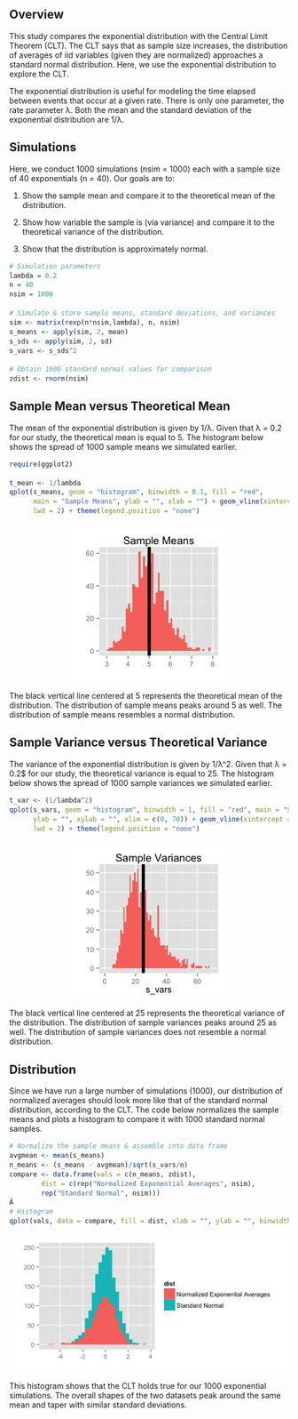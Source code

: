 Overview
--------

This study compares the exponential distribution with the Central Limit Theorem (CLT). The CLT says that as sample size increases, the distribution of averages of iid variables (given they are normalized) approaches a standard normal distribution. Here, we use the exponential distribution to explore the CLT.

The exponential distribution is useful for modeling the time elapsed between events that occur at a given rate. There is only one parameter, the rate parameter λ. Both the mean and the standard deviation of the exponential distribution are 1/λ.

Simulations
-----------

Here, we conduct 1000 simulations (nsim = 1000) each with a sample size of 40 exponentials (n = 40). Our goals are to:

1.  Show the sample mean and compare it to the theoretical mean of the distribution.

2.  Show how variable the sample is (via variance) and compare it to the theoretical variance of the distribution.

3.  Show that the distribution is approximately normal.

``` r
# Simulation parameters
lambda = 0.2
n = 40
nsim = 1000

# Simulate & store sample means, standard deviations, and variances
sim <- matrix(rexp(n*nsim,lambda), n, nsim)
s_means <- apply(sim, 2, mean)
s_sds <- apply(sim, 2, sd)
s_vars <- s_sds^2

# Obtain 1000 standard normal values for comparison
zdist <- rnorm(nsim)
```

Sample Mean versus Theoretical Mean
-----------------------------------

The mean of the exponential distribution is given by 1/λ. Given that λ = 0.2 for our study, the theoretical mean is equal to 5. The histogram below shows the spread of 1000 sample means we simulated earlier.

``` r
require(ggplot2)

t_mean <- 1/lambda
qplot(s_means, geom = "histogram", binwidth = 0.1, fill = "red",
      main = "Sample Means", ylab = "", xlab = "") + geom_vline(xintercept = t_mean,
      lwd = 2) + theme(legend.position = "none")
```
<p align="center">
<img src="images/figure-markdown_github/unnamed-chunk-2-1.png" title="" alt="" style="display: block; margin: auto;" />
</p>

The black vertical line centered at 5 represents the theoretical mean of the distribution. The distribution of sample means peaks around 5 as well. The distribution of sample means resembles a normal distribution.

Sample Variance versus Theoretical Variance
-------------------------------------------

The variance of the exponential distribution is given by 1/λ^2. Given that λ = 0.2$ for our study, the theoretical variance is equal to 25. The histogram below shows the spread of 1000 sample variances we simulated earlier.

``` r
t_var <- (1/lambda^2)
qplot(s_vars, geom = "histogram", binwidth = 1, fill = "red", main = "Sample Variances",
      ylab = "", xylab = "", xlim = c(0, 70)) + geom_vline(xintercept = t_var,
      lwd = 2) + theme(legend.position = "none")
```
<p align="center">
<img src="images/figure-markdown_github/unnamed-chunk-3-1.png" title="" alt="" style="display: block; margin: auto;" />
</p>

The black vertical line centered at 25 represents the theoretical variance of the distribution. The distribution of sample variances peaks around 25 as well. The distribution of sample variances does not resemble a normal distribution.

Distribution
------------

Since we have run a large number of simulations (1000), our distribution of normalized averages should look more like that of the standard normal distribution, according to the CLT. The code below normalizes the sample means and plots a histogram to compare it with 1000 standard normal samples.

``` r
# Normalize the sample means & assemble into data frame
avgmean <- mean(s_means)
n_means <- (s_means - avgmean)/sqrt(s_vars/n)
compare <- data.frame(vals = c(n_means, zdist),
        dist = c(rep("Normalized Exponential Averages", nsim),
        rep("Standard Normal", nsim)))
Â
# Histogram
qplot(vals, data = compare, fill = dist, xlab = "", ylab = "", binwidth = 0.3)
```

<p align="center">
<img src="images/figure-markdown_github/unnamed-chunk-4-1.png" title="" alt="" style="display: block; margin: auto;" />
</p>

This histogram shows that the CLT holds true for our 1000 exponential simulations. The overall shapes of the two datasets peak around the same mean and taper with similar standard deviations.

